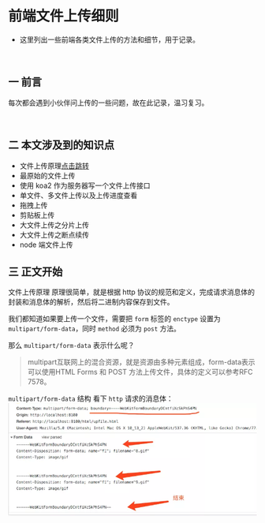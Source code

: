 前端文件上传细则
===
* 这里列出一些前端各类文件上传的方法和细节，用于记录。

<br>

## 一 前言
每次都会遇到小伙伴问上传的一些问题，故在此记录，温习复习。

<br>

## 二 本文涉及到的知识点
* 文件上传原理[点击跳转](#1)
* 最原始的文件上传
* 使用 koa2 作为服务器写一个文件上传接口
* 单文件、多文件上传以及上传进度查看
* 拖拽上传
* 剪贴板上传
* 大文件上传之分片上传
* 大文件上传之断点续传
* node 端文件上传

## 三 正文开始
<span id="1">文件上传原理</span>
原理很简单，就是根据 http 协议的规范和定义，完成请求消息体的封装和消息体的解析，然后将二进制内容保存到文件。

我们都知道如果要上传一个文件，需要把 <code>form</code> 标签的 <code>enctype</code> 设置为 <code>multipart/form-data</code>，同时 <code>method</code> 必须为 <code>post</code> 方法。

那么 <code>multipart/form-data</code> 表示什么呢？

> multipart互联网上的混合资源，就是资源由多种元素组成，form-data表示可以使用HTML Forms 和 POST 方法上传文件，具体的定义可以参考RFC 7578。

<code>multipart/form-data</code> 结构
看下 `http` 请求的消息体：
![http请求的消息体](../assets/img/http.request.jpg)
